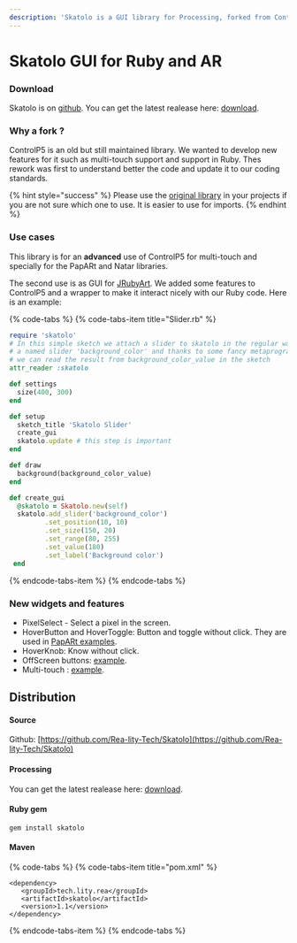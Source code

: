 ```yaml
---
description: 'Skatolo is a GUI library for Processing, forked from ControlP5'
---
```


# Skatolo GUI for Ruby and AR

### Download

Skatolo is on [github](https://github.com/Rea-lity-Tech/Skatolo). You can get the latest realease here: [download](https://github.com/Rea-lity-Tech/Skatolo/releases/download/1.1.3/skatolo.tgz). 

### Why a fork ?

ControlP5 is an old but still maintained library. We wanted to develop new features for it such as multi-touch support and support in Ruby. Thes rework was first to understand better the code and update it to our coding standards.

{% hint style="success" %}
Please use the [original library](https://github.com/sojamo/controlp5) in your projects if you are not sure which one to use. It is easier to use for imports.
{% endhint %}

### Use cases

This library is for an **advanced** use of ControlP5 for multi-touch and specially for the PapARt and Natar libraries.

The second use is as GUI for [JRubyArt](https://github.com/ruby-processing/JRubyArt). We added some features to ControlP5 and a wrapper to make it interact nicely with our Ruby code. Here is an example:

{% code-tabs %}
{% code-tabs-item title="Slider.rb" %}
```ruby
require 'skatolo'
# In this simple sketch we attach a slider to skatolo in the regular way, with
# a named slider 'background_color' and thanks to some fancy metaprogramming
# we can read the result from background_color_value in the sketch
attr_reader :skatolo

def settings
  size(400, 300)
end

def setup
  sketch_title 'Skatolo Slider'
  create_gui
  skatolo.update # this step is important
end

def draw
  background(background_color_value)
end

def create_gui
  @skatolo = Skatolo.new(self)
  skatolo.add_slider('background_color')
         .set_position(10, 10)
         .set_size(150, 20)
         .set_range(80, 255)
         .set_value(180)
         .set_label('Background color')
 end

```
{% endcode-tabs-item %}
{% endcode-tabs %}

### New widgets and features

* PixelSelect - Select a pixel in the screen.
* HoverButton and HoverToggle: Button and toggle without click. They are used in [PapARt examples](https://github.com/poqudrof/Papart-examples/tree/unstable/first-examples/ProCamDepth/Gui).
* HoverKnob: Know without click.
* OffScreen buttons: [example](https://github.com/poqudrof/Skatolo/blob/master/examples/advanced/offscreen/offscreen.pde).
* Multi-touch : [example](https://github.com/Rea-lity-Tech/Skatolo/blob/master/examples/advanced/multitouch/multitouch.pde).

## Distribution 

#### Source

Github: [https://github.com/Rea-lity-Tech/Skatolo](https://github.com/Rea-lity-Tech/Skatolo)

#### Processing

You can get the latest realease here: [download](https://github.com/Rea-lity-Tech/Skatolo/releases/download/1.1.3/skatolo.tgz). 

#### Ruby gem

`gem install skatolo`

#### Maven

{% code-tabs %}
{% code-tabs-item title="pom.xml" %}
```markup
<dependency>
   <groupId>tech.lity.rea</groupId>
   <artifactId>skatolo</artifactId>
   <version>1.1</version>
</dependency>
```
{% endcode-tabs-item %}
{% endcode-tabs %}

